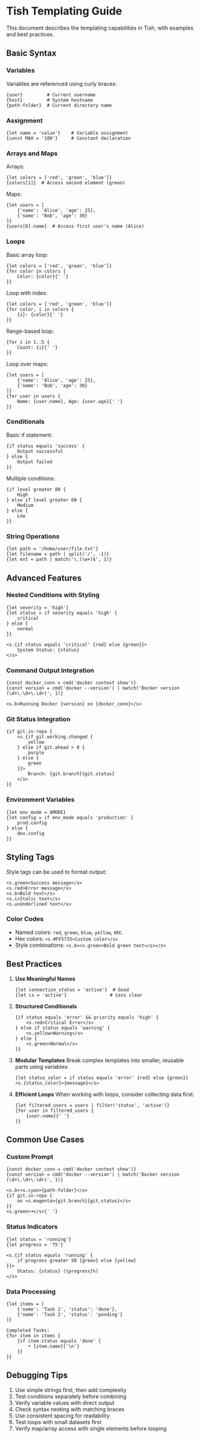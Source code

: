 # Tish Templating Guide

This document describes the templating capabilities in Tish, with examples and best practices.

## Basic Syntax

### Variables

Variables are referenced using curly braces:

```
{user}         # Current username
{host}         # System hostname
{path-folder}  # Current directory name
```

### Assignment

```
{let name = 'value'}    # Variable assignment
{const MAX = '100'}     # Constant declaration
```

### Arrays and Maps

Arrays:

```
{let colors = ['red', 'green', 'blue']}
{colors[1]}  # Access second element (green)
```

Maps:

```
{let users = [
    {'name': 'Alice', 'age': 25},
    {'name': 'Bob', 'age': 30}
]}
{users[0].name}  # Access first user's name (Alice)
```

### Loops

Basic array loop:

```
{let colors = ['red', 'green', 'blue']}
{for color in colors {
    Color: {color}{' '}
}}
```

Loop with index:

```
{let colors = ['red', 'green', 'blue']}
{for color, i in colors {
    {i}: {color}{' '}
}}
```

Range-based loop:

```
{for i in 1..5 {
    Count: {i}{' '}
}}
```

Loop over maps:

```
{let users = [
    {'name': 'Alice', 'age': 25},
    {'name': 'Bob', 'age': 30}
]}
{for user in users {
    Name: {user.name}, Age: {user.age}{' '}
}}
```

### Conditionals

Basic if statement:

```
{if status equals 'success' {
    Output successful
} else {
    Output failed
}}
```

Multiple conditions:

```
{if level greater 80 {
    High
} else if level greater 60 {
    Medium
} else {
    Low
}}
```

### String Operations

```
{let path = '/home/user/file.txt'}
{let filename = path | split('/', -1)}
{let ext = path | match('\.(\w+)$', 1)}
```

## Advanced Features

### Nested Conditions with Styling

```
{let severity = 'high'}
{let status = if severity equals 'high' {
    critical
} else {
    normal
}}

<s.{if status equals 'critical' {red} else {green}}>
    System Status: {status}
</s>
```

### Command Output Integration

```
{const docker_conn = cmd('docker context show')}
{const version = cmd('docker --version') | match('Docker version (\d+\.\d+\.\d+)', 1)}

<s.b>Running Docker {version} on {docker_conn}</s>
```

### Git Status Integration

```
{if git.in-repo {
    <s.{if git.working.changed {
        yellow
    } else if git.ahead > 0 {
        purple
    } else {
        green
    }}>
        Branch: {git.branch}{git.status}
    </s>
}}
```

### Environment Variables

```
{let env_mode = $MODE}
{let config = if env_mode equals 'production' {
    prod.config
} else {
    dev.config
}}
```

## Styling Tags

Style tags can be used to format output:

```
<s.green>Success message</s>
<s.red>Error message</s>
<s.b>Bold text</s>
<s.i>Italic text</s>
<s.u>Underlined text</s>
```

### Color Codes

- Named colors: `red`, `green`, `blue`, `yellow`, etc.
- Hex colors: `<s.#FF5733>Custom color</s>`
- Style combinations: `<s.b><s.green>Bold green text</s></s>`

## Best Practices

1. **Use Meaningful Names**

   ```
   {let connection_status = 'active'}  # Good
   {let cs = 'active'}                # Less clear
   ```

2. **Structured Conditionals**

   ```
   {if status equals 'error' && priority equals 'high' {
       <s.red>Critical Error</s>
   } else if status equals 'warning' {
       <s.yellow>Warning</s>
   } else {
       <s.green>Normal</s>
   }}
   ```

3. **Modular Templates**
   Break complex templates into smaller, reusable parts using variables:

   ```
   {let status_color = if status equals 'error' {red} else {green}}
   <s.{status_color}>{message}</s>
   ```

4. **Efficient Loops**
   When working with loops, consider collecting data first:
   ```
   {let filtered_users = users | filter('status', 'active')}
   {for user in filtered_users {
       {user.name}{' '}
   }}
   ```

## Common Use Cases

### Custom Prompt

```
{const docker_conn = cmd('docker context show')}
{const version = cmd('docker --version') | match('Docker version (\d+\.\d+\.\d+)', 1)}

<s.b><s.cyan>{path-folder}</s>
{if git.in-repo {
    on <s.magenta>{git.branch}{git.status}</s>
}}
<s.green>➜</s>{' '}
```

### Status Indicators

```
{let status = 'running'}
{let progress = '75'}

<s.{if status equals 'running' {
    if progress greater 50 {green} else {yellow}
}}>
    Status: {status} ({progress}%)
</s>
```

### Data Processing

```
{let items = [
    {'name': 'Task 1', 'status': 'done'},
    {'name': 'Task 2', 'status': 'pending'}
]}

Completed Tasks:
{for item in items {
    {if item.status equals 'done' {
        • {item.name}{'\n'}
    }}
}}
```

## Debugging Tips

1. Use simple strings first, then add complexity
2. Test conditions separately before combining
3. Verify variable values with direct output
4. Check syntax nesting with matching braces
5. Use consistent spacing for readability
6. Test loops with small datasets first
7. Verify map/array access with single elements before looping
